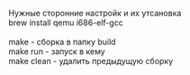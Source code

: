 Нужные сторонние настройк и их утсановка </br>
brew install qemu i686-elf-gcc</br>
</br>
make - сборка в папку build</br>
make run - запуск в кему</br>
make clean - удалить предыдущую сборку</br>

